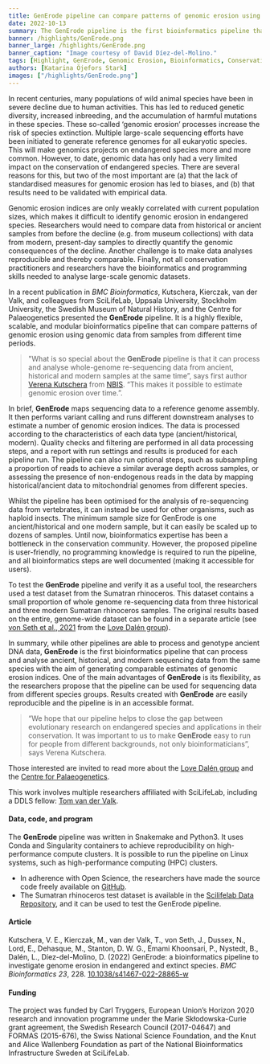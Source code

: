 ```yaml
---
title: GenErode pipeline can compare patterns of genomic erosion using genomic data from historical, ancient and modern samples
date: 2022-10-13
summary: The GenErode pipeline is the first bioinformatics pipeline that can process and analyse ancient, historical, and modern sequencing data from the same species with the aim of generating comparable estimates of genomic erosion indices.
banner: /highlights/GenErode.png
banner_large: /highlights/GenErode.png
banner_caption: "Image courtesy of David Díez-del-Molino."
tags: [Highlight, GenErode, Genomic Erosion, Bioinformatics, Conservation]
authors: [Katarina Öjefors Stark]
images: ["/highlights/GenErode.png"]
---
```


In recent centuries, many populations of wild animal species have been in severe decline due to human activities. This has led to reduced genetic diversity, increased inbreeding, and the accumulation of harmful mutations in these species. These so-called ‘genomic erosion’ processes increase the risk of species extinction. Multiple large-scale sequencing efforts have been initiated to generate reference genomes for all eukaryotic species. This will make genomics projects on endangered species more and more common. However, to date, genomic data has only had a very limited impact on the conservation of endangered species. There are several reasons for this, but two of the most important are (a) that the lack of standardised measures for genomic erosion has led to biases, and (b) that results need to be validated with empirical data.

Genomic erosion indices are only weakly correlated with current population sizes, which makes it difficult to identify genomic erosion in endangered species. Researchers would need to compare data from historical or ancient samples from before the decline (e.g. from museum collections) with data from modern, present-day samples to directly quantify the genomic consequences of the decline. Another challenge is to make data analyses reproducible and thereby comparable. Finally, not all conservation practitioners and researchers have the bioinformatics and programming skills needed to analyse large-scale genomic datasets.

In a recent publication in *BMC Bioinformatics*, Kutschera, Kierczak, van der Valk, and colleagues from SciLifeLab, Uppsala University, Stockholm University, the Swedish Museum of Natural History, and the Centre for Palaeogenetics presented the **GenErode** pipeline. It is a highly flexible, scalable, and modular bioinformatics pipeline that can compare patterns of genomic erosion using genomic data from samples from different time periods.

>"What is so special about the **GenErode** pipeline is that it can process and analyse whole-genome re-sequencing data from ancient, historical and modern samples at the same time”, says first author [Verena Kutschera](https://nbis.se/about/staff/verena-kutschera/) from [NBIS](https://nbis.se). “This makes it possible to estimate genomic erosion over time.”.

In brief, **GenErode** maps sequencing data to a reference genome assembly. It then performs variant calling and runs different downstream analyses to estimate a number of genomic erosion indices. The data is processed according to the characteristics of each data type (ancient/historical, modern). Quality checks and filtering are performed in all data processing steps, and a report with run settings and results is produced for each pipeline run. The pipeline can also run optional steps, such as subsampling a proportion of reads to achieve a similar average depth across samples, or assessing the presence of non-endogenous reads in the data by mapping historical/ancient data to mitochondrial genomes from different species.

Whilst the pipeline has been optimised for the analysis of re-sequencing data from vertebrates, it can instead be used for other organisms, such as haploid insects. The minimum sample size for GenErode is one ancient/historical and one modern sample, but it can easily be scaled up to dozens of samples. Until now, bioinformatics expertise has been a bottleneck in the conservation community. However, the proposed pipeline is user-friendly, no programming knowledge is required to run the pipeline, and all bioinformatics steps are well documented (making it accessible for users).

To test the **GenErode** pipeline and verify it as a useful tool, the researchers used a test dataset from the Sumatran rhinoceros. This dataset contains a small proportion of whole genome re-sequencing data from three historical and three modern Sumatran rhinoceros samples. The original results based on the entire, genome-wide dataset can be found in a separate article (see [von Seth et al., 2021](https://doi.org/10.1038/s41467-021-22386-8) from the [Love Dalén group](https://www.su.se/nyheter/love-dal%C3%A9n-ny-professor-vid-zoologiska-institutionen-1.609473)).

In summary, while other pipelines are able to process and genotype ancient DNA data, **GenErode** is the first bioinformatics pipeline that can process and analyse ancient, historical, and modern sequencing data from the same species with the aim of generating comparable estimates of genomic erosion indices. One of the main advantages of **GenErode** is its flexibility, as the researchers propose that the pipeline can be used for sequencing data from different species groups. Results created with **GenErode** are easily reproducible and the pipeline is in an accessible format.

>“We hope that our pipeline helps to close the gap between evolutionary research on endangered species and applications in their conservation. It was important to us to make **GenErode** easy to run for people from different backgrounds, not only bioinformaticians”, says Verena Kutschera.

Those interested are invited to read more about the [Love Dalén group](https://www.su.se/nyheter/love-dal%C3%A9n-ny-professor-vid-zoologiska-institutionen-1.609473) and the [Centre for Palaeogenetics](http://palaeogenetics.com/).

This work involves multiple researchers affiliated with SciLifeLab, including a DDLS fellow: [Tom van der Valk](https://www.scilifelab.se/news/new-ddls-fellow-tom-van-der-valk/).

#### Data, code, and program

The **GenErode** pipeline was written in Snakemake and Python3. It uses Conda and Singularity containers to achieve reproducibility on high-performance compute clusters. It is possible to run the pipeline on Linux systems, such as high-performance computing (HPC) clusters.

* In adherence with Open Science, the researchers have made the source code freely available on [GitHub](https://github.com/NBISweden/GenErode).
* The Sumatran rhinoceros test dataset is available in the [Scilifelab Data Repository](https://doi.org/10.17044/scilifelab.19248172), and it can be used to test the GenErode pipeline.

#### Article

Kutschera, V. E., Kierczak, M., van der Valk, T., von Seth, J., Dussex, N., Lord, E., Dehasque, M., Stanton, D. W. G., Emami Khoonsari, P., Nystedt, B., Dalén, L., Díez-del-Molino, D. (2022) GenErode: a bioinformatics pipeline to investigate genome erosion in endangered and extinct species. *BMC Bioinformatics 23*, 228. [10.1038/s41467-022-28865-w](https://doi.org/10.1186/s12859-022-04757-0)

#### Funding

The project was funded by Carl Tryggers, European Union’s Horizon 2020 research and innovation programme under the Marie Skłodowska-Curie grant agreement, the Swedish Research Council (2017-04647) and FORMAS (2015-676), the Swiss National Science Foundation, and the Knut and Alice Wallenberg Foundation as part of the National Bioinformatics Infrastructure Sweden at SciLifeLab.
